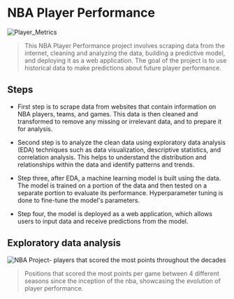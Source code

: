 # NBA Player Performance
![Player_Metrics](https://user-images.githubusercontent.com/31329300/213966045-e058ca6f-eb44-4a00-992f-7679ec0a3624.png)

>This NBA Player Performance project involves scraping data from the internet, cleaning and analyzing the data, building a predictive model, and deploying it as a web application. The goal of the project is to use historical data to make predictions about future player performance.

## Steps

- First step is to scrape data from websites that contain information on NBA players, teams, and games. This data is then cleaned and transformed to remove any missing or irrelevant data, and to prepare it for analysis.

- Second step is to analyze the clean data using exploratory data analysis (EDA) techniques such as data visualization, descriptive statistics, and correlation analysis. This helps to understand the distribution and relationships within the data and identify patterns and trends.

- Step three, after EDA, a machine learning model is built using the data. The model is trained on a portion of the data and then tested on a separate portion to evaluate its performance. Hyperparameter tuning is done to fine-tune the model's parameters.

- Step four, the model is deployed as a web application, which allows users to input data and receive predictions from the model.

## Exploratory data analysis

![NBA Project- players that scored the most points throughout the decades](https://user-images.githubusercontent.com/31329300/214647282-1941133b-0a78-4bf1-b3a4-3ea087c5dd3f.png)

>Positions that scored the most points per game between 4 different seasons since the inception of the nba, showcasing the evolution of player performance.